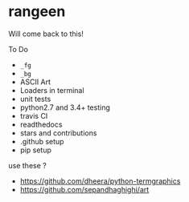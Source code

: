 # rangeen
Will come back to this!

To Do
- `_fg`
- `_bg`
- ASCII Art
- Loaders in terminal
- unit tests
- python2.7 and 3.4+ testing
- travis CI
- readthedocs
- stars and contributions
- .github setup
- pip setup

use these ?
- https://github.com/dheera/python-termgraphics
- https://github.com/sepandhaghighi/art

